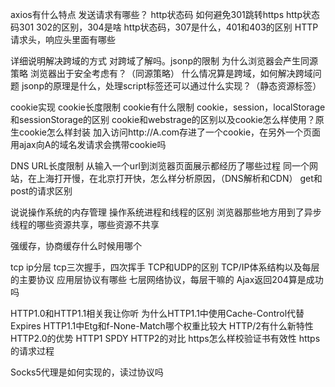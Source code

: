 axios有什么特点
发送请求有哪些？
http状态码
如何避免301跳转https
http状态码301 302的区别，304是啥
http状态码，307是什么，401和403的区别
HTTP请求头，响应头里面有哪些

详细说明解决跨域的方式
对跨域了解吗。jsonp的限制
为什么浏览器会产生同源策略
浏览器出于安全考虑有？（同源策略）
什么情况算是跨域，如何解决跨域问题
jsonp的原理是什么，处理script标签还可以通过什么实现？（静态资源标签）

cookie实现
cookie长度限制
cookie有什么限制
cookie，session，localStorage和sessionStorage的区别
cookie和webstrage的区别以及cookie怎么样使用？原生cookie怎么样封装
加入访问http://A.com存进了一个cookie，在另外一个页面用ajax向A的域名发请求会携带cookie吗

DNS
URL长度限制
从输入一个url到浏览器页面展示都经历了哪些过程
同一个网站，在上海打开慢，在北京打开快，怎么样分析原因，（DNS解析和CDN）
get和post的请求区别

说说操作系统的内存管理
操作系统进程和线程的区别
浏览器那些地方用到了异步
线程的哪些资源共享，哪些资源不共享

强缓存，协商缓存什么时候用哪个

tcp ip分层
tcp三次握手，四次挥手
TCP和UDP的区别
TCP/IP体系结构以及每层的主要协议
应用层协议有哪些
七层网络协议，每层干嘛的
Ajax返回204算是成功吗

HTTP1.0和HTTP1.1相关我让你听
为什么HTTP1.1中使用Cache-Control代替Expires
HTTP1.1中Etg和f-None-Match哪个权重比较大
HTTP/2有什么新特性
HTTP2.0的优势
HTTP1 SPDY HTTP2的对比
https怎么样校验证书有效性
https的请求过程

Socks5代理是如何实现的，读过协议吗